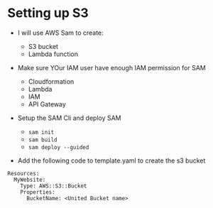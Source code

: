 # Setting up S3

- I will use AWS Sam to create:

  - S3 bucket
  - Lambda function

- Make sure YOur IAM user have enough IAM permission for SAM

  - Cloudformation
  - Lambda
  - IAM
  - API Gateway

- Setup the SAM Cli and deploy SAM

  - `sam init`
  - `sam build`
  - `sam deploy --guided`

- Add the following code to template.yaml to create the s3 bucket

```
Resources:
  MyWebsite:
    Type: AWS::S3::Bucket
    Properties:
      BucketName: <United Bucket name>
```
